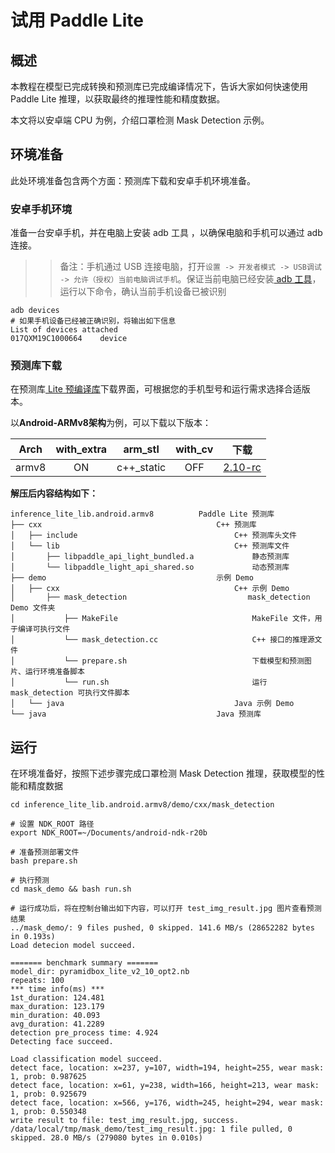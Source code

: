 # 试用 Paddle Lite

## 概述

本教程在模型已完成转换和预测库已完成编译情况下，告诉大家如何快速使用 Paddle Lite 推理，以获取最终的推理性能和精度数据。

本文将以安卓端 CPU 为例，介绍口罩检测 Mask Detection 示例。

## 环境准备

此处环境准备包含两个方面：预测库下载和安卓手机环境准备。

### 安卓手机环境

准备一台安卓手机，并在电脑上安装 adb 工具 ，以确保电脑和手机可以通过 adb 连接。

>> 备注：手机通过 USB 连接电脑，打开`设置 -> 开发者模式 -> USB调试 -> 允许（授权）当前电脑调试手机`。保证当前电脑已经安装[ adb 工具](https://developer.android.com/studio/command-line/adb)，运行以下命令，确认当前手机设备已被识别

``` shell
adb devices
# 如果手机设备已经被正确识别，将输出如下信息
List of devices attached
017QXM19C1000664	device
```

### 预测库下载
在预测库[ Lite 预编译库](release_lib)下载界面，可根据您的手机型号和运行需求选择合适版本。

以**Android-ARMv8架构**为例，可以下载以下版本：

| Arch  | with_extra | arm_stl | with_cv | 下载 |
|:-------:|:-----:|:-----:|:-----:|:-------:|
| armv8 | ON | c++_static | OFF |[ 2.10-rc ](https://github.com/PaddlePaddle/Paddle-Lite/releases/download/v2.10-rc/inference_lite_lib.android.armv8.clang.c++_static.with_extra.tar.gz)|

**解压后内容结构如下：**

```shell
inference_lite_lib.android.armv8          Paddle Lite 预测库
├── cxx                                       C++ 预测库
│   ├── include                                   C++ 预测库头文件
│   └── lib                                       C++ 预测库文件
│       ├── libpaddle_api_light_bundled.a             静态预测库
│       └── libpaddle_light_api_shared.so             动态预测库
├── demo                                      示例 Demo
│   ├── cxx                                       C++ 示例 Demo
│       ├── mask_detection                           mask_detection Demo 文件夹
│           ├── MakeFile                              MakeFile 文件，用于编译可执行文件
│           └── mask_detection.cc                     C++ 接口的推理源文件
│           └── prepare.sh                            下载模型和预测图片、运行环境准备脚本
│           └── run.sh                                运行 mask_detection 可执行文件脚本
│   └── java                                      Java 示例 Demo
└── java                                      Java 预测库
```

## 运行
在环境准备好，按照下述步骤完成口罩检测 Mask Detection 推理，获取模型的性能和精度数据

```shell
cd inference_lite_lib.android.armv8/demo/cxx/mask_detection

# 设置 NDK_ROOT 路径
export NDK_ROOT=~/Documents/android-ndk-r20b

# 准备预测部署文件
bash prepare.sh

# 执行预测
cd mask_demo && bash run.sh

# 运行成功后，将在控制台输出如下内容，可以打开 test_img_result.jpg 图片查看预测结果
../mask_demo/: 9 files pushed, 0 skipped. 141.6 MB/s (28652282 bytes in 0.193s)
Load detecion model succeed.

======= benchmark summary =======
model_dir: pyramidbox_lite_v2_10_opt2.nb
repeats: 100
*** time info(ms) ***
1st_duration: 124.481
max_duration: 123.179
min_duration: 40.093
avg_duration: 41.2289
detection pre_process time: 4.924
Detecting face succeed.

Load classification model succeed.
detect face, location: x=237, y=107, width=194, height=255, wear mask: 1, prob: 0.987625
detect face, location: x=61, y=238, width=166, height=213, wear mask: 1, prob: 0.925679
detect face, location: x=566, y=176, width=245, height=294, wear mask: 1, prob: 0.550348
write result to file: test_img_result.jpg, success.
/data/local/tmp/mask_demo/test_img_result.jpg: 1 file pulled, 0 skipped. 28.0 MB/s (279080 bytes in 0.010s)
```
